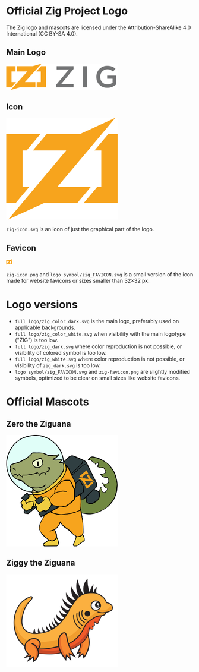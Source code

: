 # Official Zig Project Logo

The Zig logo and mascots are licensed under the Attribution-ShareAlike 4.0 International
(CC BY-SA 4.0).

## Main Logo

<img alt="Zig Logo" src="zig-logo.svg" width="300">

## Icon

<img alt="Zig Icon" src="zig-icon.svg" width="300">

`zig-icon.svg` is an icon of just the graphical part of the logo.

## Favicon

<img alt="Zig Favicon" src="zig-favicon.png" width="16" height="16">

`zig-icon.png` and `logo symbol/zig_FAVICON.svg` is a small version of the icon made for website favicons or sizes smaller than 32×32 px.

# Logo versions

* `full logo/zig_color_dark.svg` is the main logo, preferably used on applicable backgrounds.
* `full logo/zig_color_white.svg` when visibility with the main logotype ("ZIG") is too low.
* `full logo/zig_dark.svg` where color reproduction is not possible, or visibility of colored symbol is too low.
* `full logo/zig_white.svg` where color reproduction is not possible, or visibility of `zig_dark.svg` is too low.
* `logo symbol/zig_FAVICON.svg` and `zig-favicon.png` are slightly modified symbols, optimized to be clear on small sizes like website favicons.

# Official Mascots

## Zero the Ziguana

<img alt="Zero the Ziguana" src="zero.svg" width="300">

## Ziggy the Ziguana

<img alt="Ziggy the Ziguana" src="ziggy.svg" width="300">
